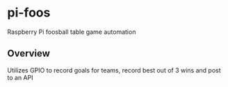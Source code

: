 # pi-foos
Raspberry Pi foosball table game automation

## Overview
Utilizes GPIO to record goals for teams, record best out of 3 wins and post to an API
